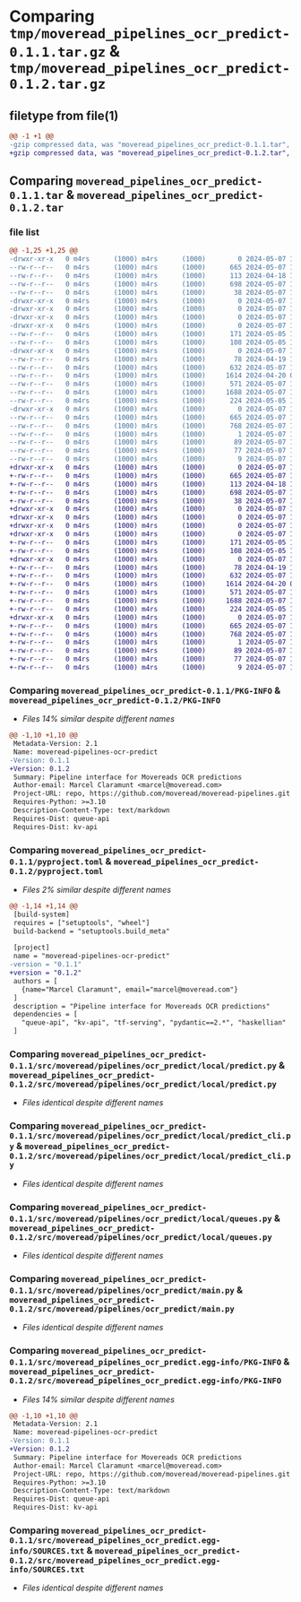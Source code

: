 # Comparing `tmp/moveread_pipelines_ocr_predict-0.1.1.tar.gz` & `tmp/moveread_pipelines_ocr_predict-0.1.2.tar.gz`

## filetype from file(1)

```diff
@@ -1 +1 @@
-gzip compressed data, was "moveread_pipelines_ocr_predict-0.1.1.tar", last modified: Tue May  7 14:32:46 2024, max compression
+gzip compressed data, was "moveread_pipelines_ocr_predict-0.1.2.tar", last modified: Tue May  7 14:37:21 2024, max compression
```

## Comparing `moveread_pipelines_ocr_predict-0.1.1.tar` & `moveread_pipelines_ocr_predict-0.1.2.tar`

### file list

```diff
@@ -1,25 +1,25 @@
-drwxr-xr-x   0 m4rs      (1000) m4rs      (1000)        0 2024-05-07 14:32:46.922418 moveread_pipelines_ocr_predict-0.1.1/
--rw-r--r--   0 m4rs      (1000) m4rs      (1000)      665 2024-05-07 14:32:46.922418 moveread_pipelines_ocr_predict-0.1.1/PKG-INFO
--rw-r--r--   0 m4rs      (1000) m4rs      (1000)      113 2024-04-18 12:46:22.000000 moveread_pipelines_ocr_predict-0.1.1/README.md
--rw-r--r--   0 m4rs      (1000) m4rs      (1000)      698 2024-05-07 14:32:44.000000 moveread_pipelines_ocr_predict-0.1.1/pyproject.toml
--rw-r--r--   0 m4rs      (1000) m4rs      (1000)       38 2024-05-07 14:32:46.922418 moveread_pipelines_ocr_predict-0.1.1/setup.cfg
-drwxr-xr-x   0 m4rs      (1000) m4rs      (1000)        0 2024-05-07 14:32:46.922418 moveread_pipelines_ocr_predict-0.1.1/src/
-drwxr-xr-x   0 m4rs      (1000) m4rs      (1000)        0 2024-05-07 14:32:46.912418 moveread_pipelines_ocr_predict-0.1.1/src/moveread/
-drwxr-xr-x   0 m4rs      (1000) m4rs      (1000)        0 2024-05-07 14:32:46.922418 moveread_pipelines_ocr_predict-0.1.1/src/moveread/pipelines/
-drwxr-xr-x   0 m4rs      (1000) m4rs      (1000)        0 2024-05-07 14:32:46.922418 moveread_pipelines_ocr_predict-0.1.1/src/moveread/pipelines/ocr_predict/
--rw-r--r--   0 m4rs      (1000) m4rs      (1000)      171 2024-05-05 15:52:30.000000 moveread_pipelines_ocr_predict-0.1.1/src/moveread/pipelines/ocr_predict/__init__.py
--rw-r--r--   0 m4rs      (1000) m4rs      (1000)      108 2024-05-05 17:13:22.000000 moveread_pipelines_ocr_predict-0.1.1/src/moveread/pipelines/ocr_predict/__init__.pyi
-drwxr-xr-x   0 m4rs      (1000) m4rs      (1000)        0 2024-05-07 14:32:46.922418 moveread_pipelines_ocr_predict-0.1.1/src/moveread/pipelines/ocr_predict/local/
--rw-r--r--   0 m4rs      (1000) m4rs      (1000)       78 2024-04-19 18:39:25.000000 moveread_pipelines_ocr_predict-0.1.1/src/moveread/pipelines/ocr_predict/local/__init__.py
--rw-r--r--   0 m4rs      (1000) m4rs      (1000)      632 2024-05-07 14:10:41.000000 moveread_pipelines_ocr_predict-0.1.1/src/moveread/pipelines/ocr_predict/local/predict.py
--rw-r--r--   0 m4rs      (1000) m4rs      (1000)     1614 2024-04-20 07:57:33.000000 moveread_pipelines_ocr_predict-0.1.1/src/moveread/pipelines/ocr_predict/local/predict_cli.py
--rw-r--r--   0 m4rs      (1000) m4rs      (1000)      571 2024-05-07 14:10:35.000000 moveread_pipelines_ocr_predict-0.1.1/src/moveread/pipelines/ocr_predict/local/queues.py
--rw-r--r--   0 m4rs      (1000) m4rs      (1000)     1688 2024-05-07 14:10:57.000000 moveread_pipelines_ocr_predict-0.1.1/src/moveread/pipelines/ocr_predict/main.py
--rw-r--r--   0 m4rs      (1000) m4rs      (1000)      224 2024-05-05 16:17:31.000000 moveread_pipelines_ocr_predict-0.1.1/src/moveread/pipelines/ocr_predict/types.py
-drwxr-xr-x   0 m4rs      (1000) m4rs      (1000)        0 2024-05-07 14:32:46.922418 moveread_pipelines_ocr_predict-0.1.1/src/moveread_pipelines_ocr_predict.egg-info/
--rw-r--r--   0 m4rs      (1000) m4rs      (1000)      665 2024-05-07 14:32:46.000000 moveread_pipelines_ocr_predict-0.1.1/src/moveread_pipelines_ocr_predict.egg-info/PKG-INFO
--rw-r--r--   0 m4rs      (1000) m4rs      (1000)      768 2024-05-07 14:32:46.000000 moveread_pipelines_ocr_predict-0.1.1/src/moveread_pipelines_ocr_predict.egg-info/SOURCES.txt
--rw-r--r--   0 m4rs      (1000) m4rs      (1000)        1 2024-05-07 14:32:46.000000 moveread_pipelines_ocr_predict-0.1.1/src/moveread_pipelines_ocr_predict.egg-info/dependency_links.txt
--rw-r--r--   0 m4rs      (1000) m4rs      (1000)       89 2024-05-07 14:32:46.000000 moveread_pipelines_ocr_predict-0.1.1/src/moveread_pipelines_ocr_predict.egg-info/entry_points.txt
--rw-r--r--   0 m4rs      (1000) m4rs      (1000)       77 2024-05-07 14:32:46.000000 moveread_pipelines_ocr_predict-0.1.1/src/moveread_pipelines_ocr_predict.egg-info/requires.txt
--rw-r--r--   0 m4rs      (1000) m4rs      (1000)        9 2024-05-07 14:32:46.000000 moveread_pipelines_ocr_predict-0.1.1/src/moveread_pipelines_ocr_predict.egg-info/top_level.txt
+drwxr-xr-x   0 m4rs      (1000) m4rs      (1000)        0 2024-05-07 14:37:21.276134 moveread_pipelines_ocr_predict-0.1.2/
+-rw-r--r--   0 m4rs      (1000) m4rs      (1000)      665 2024-05-07 14:37:21.276134 moveread_pipelines_ocr_predict-0.1.2/PKG-INFO
+-rw-r--r--   0 m4rs      (1000) m4rs      (1000)      113 2024-04-18 12:46:22.000000 moveread_pipelines_ocr_predict-0.1.2/README.md
+-rw-r--r--   0 m4rs      (1000) m4rs      (1000)      698 2024-05-07 14:37:19.000000 moveread_pipelines_ocr_predict-0.1.2/pyproject.toml
+-rw-r--r--   0 m4rs      (1000) m4rs      (1000)       38 2024-05-07 14:37:21.276134 moveread_pipelines_ocr_predict-0.1.2/setup.cfg
+drwxr-xr-x   0 m4rs      (1000) m4rs      (1000)        0 2024-05-07 14:37:21.276134 moveread_pipelines_ocr_predict-0.1.2/src/
+drwxr-xr-x   0 m4rs      (1000) m4rs      (1000)        0 2024-05-07 14:37:21.276134 moveread_pipelines_ocr_predict-0.1.2/src/moveread/
+drwxr-xr-x   0 m4rs      (1000) m4rs      (1000)        0 2024-05-07 14:37:21.276134 moveread_pipelines_ocr_predict-0.1.2/src/moveread/pipelines/
+drwxr-xr-x   0 m4rs      (1000) m4rs      (1000)        0 2024-05-07 14:37:21.276134 moveread_pipelines_ocr_predict-0.1.2/src/moveread/pipelines/ocr_predict/
+-rw-r--r--   0 m4rs      (1000) m4rs      (1000)      171 2024-05-05 15:52:30.000000 moveread_pipelines_ocr_predict-0.1.2/src/moveread/pipelines/ocr_predict/__init__.py
+-rw-r--r--   0 m4rs      (1000) m4rs      (1000)      108 2024-05-05 17:13:22.000000 moveread_pipelines_ocr_predict-0.1.2/src/moveread/pipelines/ocr_predict/__init__.pyi
+drwxr-xr-x   0 m4rs      (1000) m4rs      (1000)        0 2024-05-07 14:37:21.276134 moveread_pipelines_ocr_predict-0.1.2/src/moveread/pipelines/ocr_predict/local/
+-rw-r--r--   0 m4rs      (1000) m4rs      (1000)       78 2024-04-19 18:39:25.000000 moveread_pipelines_ocr_predict-0.1.2/src/moveread/pipelines/ocr_predict/local/__init__.py
+-rw-r--r--   0 m4rs      (1000) m4rs      (1000)      632 2024-05-07 14:10:41.000000 moveread_pipelines_ocr_predict-0.1.2/src/moveread/pipelines/ocr_predict/local/predict.py
+-rw-r--r--   0 m4rs      (1000) m4rs      (1000)     1614 2024-04-20 07:57:33.000000 moveread_pipelines_ocr_predict-0.1.2/src/moveread/pipelines/ocr_predict/local/predict_cli.py
+-rw-r--r--   0 m4rs      (1000) m4rs      (1000)      571 2024-05-07 14:10:35.000000 moveread_pipelines_ocr_predict-0.1.2/src/moveread/pipelines/ocr_predict/local/queues.py
+-rw-r--r--   0 m4rs      (1000) m4rs      (1000)     1688 2024-05-07 14:10:57.000000 moveread_pipelines_ocr_predict-0.1.2/src/moveread/pipelines/ocr_predict/main.py
+-rw-r--r--   0 m4rs      (1000) m4rs      (1000)      224 2024-05-05 16:17:31.000000 moveread_pipelines_ocr_predict-0.1.2/src/moveread/pipelines/ocr_predict/types.py
+drwxr-xr-x   0 m4rs      (1000) m4rs      (1000)        0 2024-05-07 14:37:21.276134 moveread_pipelines_ocr_predict-0.1.2/src/moveread_pipelines_ocr_predict.egg-info/
+-rw-r--r--   0 m4rs      (1000) m4rs      (1000)      665 2024-05-07 14:37:21.000000 moveread_pipelines_ocr_predict-0.1.2/src/moveread_pipelines_ocr_predict.egg-info/PKG-INFO
+-rw-r--r--   0 m4rs      (1000) m4rs      (1000)      768 2024-05-07 14:37:21.000000 moveread_pipelines_ocr_predict-0.1.2/src/moveread_pipelines_ocr_predict.egg-info/SOURCES.txt
+-rw-r--r--   0 m4rs      (1000) m4rs      (1000)        1 2024-05-07 14:37:21.000000 moveread_pipelines_ocr_predict-0.1.2/src/moveread_pipelines_ocr_predict.egg-info/dependency_links.txt
+-rw-r--r--   0 m4rs      (1000) m4rs      (1000)       89 2024-05-07 14:37:21.000000 moveread_pipelines_ocr_predict-0.1.2/src/moveread_pipelines_ocr_predict.egg-info/entry_points.txt
+-rw-r--r--   0 m4rs      (1000) m4rs      (1000)       77 2024-05-07 14:37:21.000000 moveread_pipelines_ocr_predict-0.1.2/src/moveread_pipelines_ocr_predict.egg-info/requires.txt
+-rw-r--r--   0 m4rs      (1000) m4rs      (1000)        9 2024-05-07 14:37:21.000000 moveread_pipelines_ocr_predict-0.1.2/src/moveread_pipelines_ocr_predict.egg-info/top_level.txt
```

### Comparing `moveread_pipelines_ocr_predict-0.1.1/PKG-INFO` & `moveread_pipelines_ocr_predict-0.1.2/PKG-INFO`

 * *Files 14% similar despite different names*

```diff
@@ -1,10 +1,10 @@
 Metadata-Version: 2.1
 Name: moveread-pipelines-ocr-predict
-Version: 0.1.1
+Version: 0.1.2
 Summary: Pipeline interface for Movereads OCR predictions
 Author-email: Marcel Claramunt <marcel@moveread.com>
 Project-URL: repo, https://github.com/moveread/moveread-pipelines.git
 Requires-Python: >=3.10
 Description-Content-Type: text/markdown
 Requires-Dist: queue-api
 Requires-Dist: kv-api
```

### Comparing `moveread_pipelines_ocr_predict-0.1.1/pyproject.toml` & `moveread_pipelines_ocr_predict-0.1.2/pyproject.toml`

 * *Files 2% similar despite different names*

```diff
@@ -1,14 +1,14 @@
 [build-system]
 requires = ["setuptools", "wheel"]
 build-backend = "setuptools.build_meta"
 
 [project]
 name = "moveread-pipelines-ocr-predict"
-version = "0.1.1"
+version = "0.1.2"
 authors = [
   {name="Marcel Claramunt", email="marcel@moveread.com"}
 ]
 description = "Pipeline interface for Movereads OCR predictions"
 dependencies = [
   "queue-api", "kv-api", "tf-serving", "pydantic==2.*", "haskellian"
 ]
```

### Comparing `moveread_pipelines_ocr_predict-0.1.1/src/moveread/pipelines/ocr_predict/local/predict.py` & `moveread_pipelines_ocr_predict-0.1.2/src/moveread/pipelines/ocr_predict/local/predict.py`

 * *Files identical despite different names*

### Comparing `moveread_pipelines_ocr_predict-0.1.1/src/moveread/pipelines/ocr_predict/local/predict_cli.py` & `moveread_pipelines_ocr_predict-0.1.2/src/moveread/pipelines/ocr_predict/local/predict_cli.py`

 * *Files identical despite different names*

### Comparing `moveread_pipelines_ocr_predict-0.1.1/src/moveread/pipelines/ocr_predict/local/queues.py` & `moveread_pipelines_ocr_predict-0.1.2/src/moveread/pipelines/ocr_predict/local/queues.py`

 * *Files identical despite different names*

### Comparing `moveread_pipelines_ocr_predict-0.1.1/src/moveread/pipelines/ocr_predict/main.py` & `moveread_pipelines_ocr_predict-0.1.2/src/moveread/pipelines/ocr_predict/main.py`

 * *Files identical despite different names*

### Comparing `moveread_pipelines_ocr_predict-0.1.1/src/moveread_pipelines_ocr_predict.egg-info/PKG-INFO` & `moveread_pipelines_ocr_predict-0.1.2/src/moveread_pipelines_ocr_predict.egg-info/PKG-INFO`

 * *Files 14% similar despite different names*

```diff
@@ -1,10 +1,10 @@
 Metadata-Version: 2.1
 Name: moveread-pipelines-ocr-predict
-Version: 0.1.1
+Version: 0.1.2
 Summary: Pipeline interface for Movereads OCR predictions
 Author-email: Marcel Claramunt <marcel@moveread.com>
 Project-URL: repo, https://github.com/moveread/moveread-pipelines.git
 Requires-Python: >=3.10
 Description-Content-Type: text/markdown
 Requires-Dist: queue-api
 Requires-Dist: kv-api
```

### Comparing `moveread_pipelines_ocr_predict-0.1.1/src/moveread_pipelines_ocr_predict.egg-info/SOURCES.txt` & `moveread_pipelines_ocr_predict-0.1.2/src/moveread_pipelines_ocr_predict.egg-info/SOURCES.txt`

 * *Files identical despite different names*

